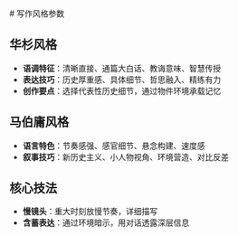 <knowledge>
# 写作风格参数

## 华杉风格
- **语调特征**：清晰直接、通篇大白话、教诲意味、智慧传授
- **表达技巧**：历史厚重感、具体细节、哲思融入、精练有力
- **创作要点**：选择代表性历史细节，通过物件环境承载记忆

## 马伯庸风格  
- **语言特色**：节奏感强、感官细节、悬念构建、速度感
- **叙事技巧**：新历史主义、小人物视角、环境营造、对比反差

## 核心技法
- **慢镜头**：重大时刻放慢节奏，详细描写
- **含蓄表达**：通过环境暗示，用对话透露深层信息
</knowledge>
